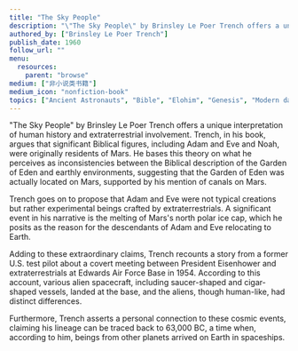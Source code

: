 ```yaml
---
title: "The Sky People"
description: "\"The Sky People\" by Brinsley Le Poer Trench offers a unique interpretation of human history and extraterrestrial involvement. Trench, in his book, argues that significant Biblical figures, including Adam and Eve and Noah, were originally residents of Mars. He bases this theory on what he perceives as inconsistencies between the Biblical description of the Garden of Eden and earthly environments, suggesting that the Garden of Eden was actually located on Mars, supported by his mention of canals on Mars."
authored_by: ["Brinsley Le Poer Trench"]
publish_date: 1960
follow_url: ""
menu:
  resources:
    parent: "browse"
medium: ["非小说类书籍"]
medium_icon: "nonfiction-book"
topics: ["Ancient Astronauts", "Bible", "Elohim", "Genesis", "Modern day politics", "Neo-Euhemerism"]
---
```


"The Sky People" by Brinsley Le Poer Trench offers a unique interpretation of human history and extraterrestrial involvement. Trench, in his book, argues that significant Biblical figures, including Adam and Eve and Noah, were originally residents of Mars. He bases this theory on what he perceives as inconsistencies between the Biblical description of the Garden of Eden and earthly environments, suggesting that the Garden of Eden was actually located on Mars, supported by his mention of canals on Mars.

Trench goes on to propose that Adam and Eve were not typical creations but rather experimental beings crafted by extraterrestrials. A significant event in his narrative is the melting of Mars's north polar ice cap, which he posits as the reason for the descendants of Adam and Eve relocating to Earth.

Adding to these extraordinary claims, Trench recounts a story from a former U.S. test pilot about a covert meeting between President Eisenhower and extraterrestrials at Edwards Air Force Base in 1954. According to this account, various alien spacecraft, including saucer-shaped and cigar-shaped vessels, landed at the base, and the aliens, though human-like, had distinct differences.

Furthermore, Trench asserts a personal connection to these cosmic events, claiming his lineage can be traced back to 63,000 BC, a time when, according to him, beings from other planets arrived on Earth in spaceships.
